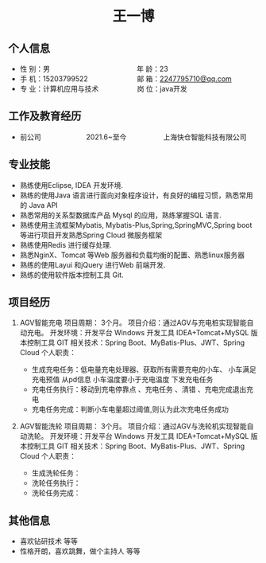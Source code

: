  <center>
     <h1>王一博</h1>
 </center>

## 个人信息 

* 性 别：男&emsp;&emsp;&emsp;&emsp;&emsp;&emsp;&emsp;&emsp;&emsp;&emsp;&emsp;&emsp;&ensp;年 龄：23 
* 手 机：15203799522 &emsp;&emsp;&emsp;&emsp;&emsp;&emsp;&ensp;  邮 箱：2247795710@qq.com    
* 专 业：计算机应用与技术 &emsp;&emsp;&emsp;&emsp;&emsp; 岗 位：java开发

## 工作及教育经历

* 前公司&emsp;&emsp;&emsp;&emsp;&emsp;&emsp;&ensp;2021.6~至今&emsp;&emsp;&emsp;&emsp;&emsp; 上海快仓智能科技有限公司 
## 专业技能

* 熟练使用Eclipse, IDEA 开发环境.
* 熟练的使用Java 语言进行面向对象程序设计，有良好的编程习惯，熟悉常用的 Java API
* 熟悉常用的关系型数据库产品 Mysql 的应用，熟练掌握SQL 语言.
* 熟练使用主流框架Mybatis, Mybatis-Plus,Spring,SpringMVC,Spring boot 等进行项目开发熟悉Spring Cloud 微服务框架
* 熟练使用Redis 进行缓存处理.
* 熟悉NginX、Tomcat 等Web 服务器和负载均衡的配置、熟悉linux服务器
* 熟练的使用Layui 和jQuery 进行Web 前端开发.
* 熟练的使用软件版本控制工具 Git.

## 项目经历

1. AGV智能充电
  项目周期： 3个月。
  项目介绍：通过AGV与充电桩实现智能自动充电。
  开发环境：开发平台 Windows 开发工具 IDEA+Tomcat+MySQL 版本控制工具 GIT
  相关技术：Spring Boot、MyBatis-Plus、JWT、Spring Cloud
个人职责：
    * 生成充电任务：低电量充电处理器、获取所有需要充电的小车、
    小车满足充电预值 从pd信息  小车温度要小于充电温度  下发充电任务
    * 充电任务执行：移动到充电停靠点 、充电任务  、清错  、充电完成退出充电
    * 充电任务完成：判断小车电量超过阈值,则认为此次充电任务成功
    
    
    
    
    
2. AGV智能洗轮
  项目周期： 3个月。
  项目介绍：通过AGV与洗轮机实现智能自动洗轮。
  开发环境：开发平台 Windows 开发工具 IDEA+Tomcat+MySQL 版本控制工具 GIT
  相关技术：Spring Boot、MyBatis-Plus、JWT、Spring Cloud
个人职责：
    * 生成洗轮任务：
    * 洗轮任务执行：
    * 洗轮任务完成：

## 其他信息 
* 喜欢钻研技术 等等
* 性格开朗，喜欢跳舞，做个主持人 等等 


